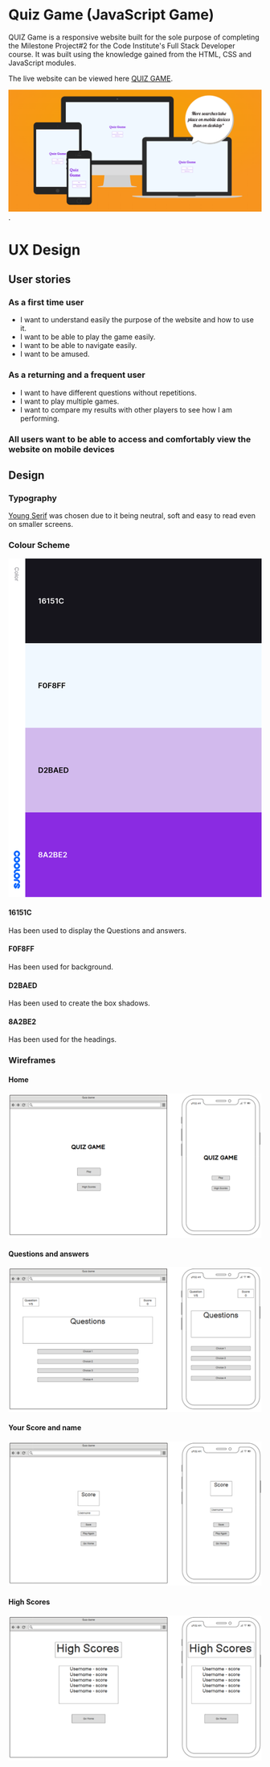 # Quiz Game (JavaScript Game)

QUIZ Game is a responsive website built for the sole purpose of completing the Milestone Project#2 for the Code Institute's Full Stack Developer course. It was built using the knowledge gained from the HTML, CSS and JavaScript modules.


The live website can be viewed here [QUIZ GAME](https://bogdanmaria.github.io/Quiz-Game/).


![Amiresponsive image of Quiz Game](readme-folder/Main.png).


# UX Design

## User stories

### As a **first time user**

- I want to understand easily the purpose of the website and how to use it.
- I want to be able to play the game easily.
- I want to be able to navigate easily.
- I want to be amused.

### As a **returning** and a **frequent user**

- I want to have different questions without repetitions.
- I want to play multiple games.
- I want to compare my results with other players to see how I am performing.

### All users want to be able to access and comfortably view the website on mobile devices

## Design

### Typography

[Young Serif](https://fonts.google.com/specimen/Young+Serif?query=young) was chosen due to it being neutral, soft and easy to read even on smaller screens.


### Colour Scheme
![Palette](readme-folder/color.png)

#### 16151C
Has been used to display the Questions and answers.

#### F0F8FF
Has been used for background.

#### D2BAED
Has been used to create the box shadows.

#### 8A2BE2
Has been used for the headings.

### Wireframes

#### Home

![Home wifreframe](readme-folder/home.png)

#### Questions and answers

![Questions and answers wireframe](readme-folder/playW.png)

#### Your Score and name

![Score and username wireframe](readme-folder/score.png)

#### High Scores

![High score wireframe](readme-folder/highscores.png)